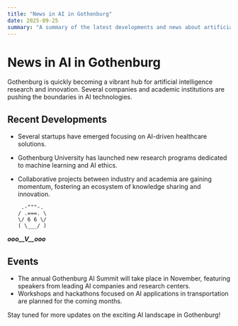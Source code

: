 ```yaml
---
title: "News in AI in Gothenburg"
date: 2025-09-25
summary: "A summary of the latest developments and news about artificial intelligence in Gothenburg."
---
```


# News in AI in Gothenburg

Gothenburg is quickly becoming a vibrant hub for artificial intelligence research and innovation. Several companies and academic institutions are pushing the boundaries in AI technologies.

## Recent Developments

- Several startups have emerged focusing on AI-driven healthcare solutions.
- Gothenburg University has launched new research programs dedicated to machine learning and AI ethics.
- Collaborative projects between industry and academia are gaining momentum, fostering an ecosystem of knowledge sharing and innovation.


       .-"""-.
      / .===. \
      \/ 6 6 \/
      ( \___/ )
 ___ooo__V__ooo___


## Events

- The annual Gothenburg AI Summit will take place in November, featuring speakers from leading AI companies and research centers.
- Workshops and hackathons focused on AI applications in transportation are planned for the coming months.

Stay tuned for more updates on the exciting AI landscape in Gothenburg!
